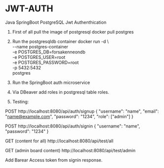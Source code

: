 # JWT-AUTH
Java SpringBoot PostgreSQL Jwt Authenthication

1. First of all pull the image of postgresql
docker pull postgres    

2. Run the postgresqldb container
docker run -d \                                                            
  --name postgres-container \
  -e POSTGRES_DB=forsakenneondb \
  -e POSTGRES_USER=root \
  -e POSTGRES_PASSWORD=root \
  -p 5432:5432 \
  postgres

3. Run the SpringBoot auth microservice
4. Via DBeaver add roles in postgresql table roles.
5. Testing:
 
POST
http://localhost:8080/api/auth/signup
{
    "username": "name",
    "email": "name@example.com",
    "password": "1234",
    "role": ["admin"]
}

POST
http://localhost:8080/api/auth/signin
{
    "username": "name",
    "password": "1234"
}

GET (content for all)
http://localhost:8080/api/test/all

GET (admin board content)
http://localhost:8080/api/test/admin

Add Barear Access token from signin response.


